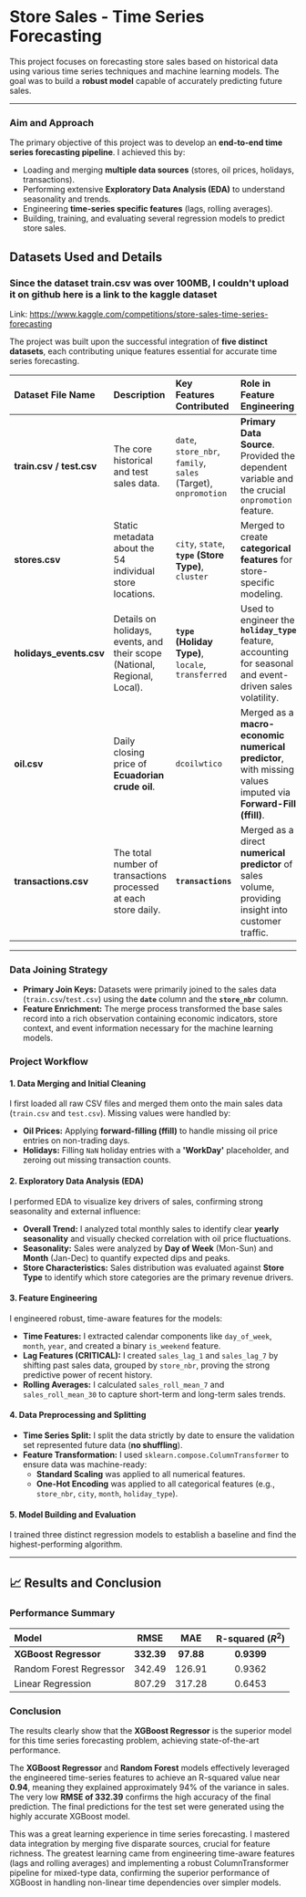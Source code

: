 # Store Sales - Time Series Forecasting

This project focuses on forecasting store sales based on historical data using various time series techniques and machine learning models. The goal was to build a **robust model** capable of accurately predicting future sales.

***

### Aim and Approach

The primary objective of this project was to develop an **end-to-end time series forecasting pipeline**. I achieved this by:
* Loading and merging **multiple data sources** (stores, oil prices, holidays, transactions).
* Performing extensive **Exploratory Data Analysis (EDA)** to understand seasonality and trends.
* Engineering **time-series specific features** (lags, rolling averages).
* Building, training, and evaluating several regression models to predict store sales.

##  Datasets Used and Details 

### Since the dataset train.csv was over 100MB, I couldn't upload it on github here is a link to the kaggle dataset 
Link: https://www.kaggle.com/competitions/store-sales-time-series-forecasting

The project was built upon the successful integration of **five distinct datasets**, each contributing unique features essential for accurate time series forecasting.

| Dataset File Name | Description | Key Features Contributed | Role in Feature Engineering |
| :--- | :--- | :--- | :--- |
| **train.csv / test.csv** | The core historical and test sales data. | `date`, `store_nbr`, `family`, `sales` (Target), `onpromotion` | **Primary Data Source**. Provided the dependent variable and the crucial `onpromotion` feature. |
| **stores.csv** | Static metadata about the 54 individual store locations. | `city`, `state`, **`type` (Store Type)**, `cluster` | Merged to create **categorical features** for store-specific modeling. |
| **holidays\_events.csv** | Details on holidays, events, and their scope (National, Regional, Local). | **`type` (Holiday Type)**, `locale`, `transferred` | Used to engineer the **`holiday_type`** feature, accounting for seasonal and event-driven sales volatility. |
| **oil.csv** | Daily closing price of **Ecuadorian crude oil**. | `dcoilwtico` | Merged as a **macro-economic numerical predictor**, with missing values imputed via **Forward-Fill (ffill)**. |
| **transactions.csv** | The total number of transactions processed at each store daily. | **`transactions`** | Merged as a direct **numerical predictor** of sales volume, providing insight into customer traffic. |

***

### Data Joining Strategy

* **Primary Join Keys:** Datasets were primarily joined to the sales data (`train.csv`/`test.csv`) using the **`date`** column and the **`store_nbr`** column.
* **Feature Enrichment:** The merge process transformed the base sales record into a rich observation containing economic indicators, store context, and event information necessary for the machine learning models.

### Project Workflow

#### 1. Data Merging and Initial Cleaning
I first loaded all raw CSV files and merged them onto the main sales data (`train.csv` and `test.csv`). Missing values were handled by:
* **Oil Prices:** Applying **forward-filling (ffill)** to handle missing oil price entries on non-trading days.
* **Holidays:** Filling `NaN` holiday entries with a **'WorkDay'** placeholder, and zeroing out missing transaction counts.

#### 2. Exploratory Data Analysis (EDA)
I performed EDA to visualize key drivers of sales, confirming strong seasonality and external influence:
* **Overall Trend:** I analyzed total monthly sales to identify clear **yearly seasonality** and visually checked correlation with oil price fluctuations.
* **Seasonality:** Sales were analyzed by **Day of Week** (Mon-Sun) and **Month** (Jan-Dec) to quantify expected dips and peaks.
* **Store Characteristics:** Sales distribution was evaluated against **Store Type** to identify which store categories are the primary revenue drivers.

#### 3. Feature Engineering
I engineered robust, time-aware features for the models:
* **Time Features:** I extracted calendar components like `day_of_week`, `month`, `year`, and created a binary `is_weekend` feature.
* **Lag Features (CRITICAL):** I created `sales_lag_1` and `sales_lag_7` by shifting past sales data, grouped by `store_nbr`, proving the strong predictive power of recent history.
* **Rolling Averages:** I calculated `sales_roll_mean_7` and `sales_roll_mean_30` to capture short-term and long-term sales trends.

#### 4. Data Preprocessing and Splitting
* **Time Series Split:** I split the data strictly by date to ensure the validation set represented future data (**no shuffling**).
* **Feature Transformation:** I used `sklearn.compose.ColumnTransformer` to ensure data was machine-ready:
    * **Standard Scaling** was applied to all numerical features.
    * **One-Hot Encoding** was applied to all categorical features (e.g., `store_nbr`, `city`, `month`, `holiday_type`).

#### 5. Model Building and Evaluation
I trained three distinct regression models to establish a baseline and find the highest-performing algorithm.

***

## 📈 Results and Conclusion

### Performance Summary

| Model | RMSE | MAE | R-squared ($R^2$) |
| :---------------------- | :--------: | :--------: | :---------------: |
| **XGBoost Regressor** | **332.39** | **97.88** | **0.9399** |
| Random Forest Regressor | 342.49 | 126.91 | 0.9362 |
| Linear Regression | 807.29 | 317.28 | 0.6453 |

### Conclusion

The results clearly show that the **XGBoost Regressor** is the superior model for this time series forecasting problem, achieving state-of-the-art performance.

The **XGBoost Regressor** and **Random Forest** models effectively leveraged the engineered time-series features to achieve an R-squared value near **0.94**, meaning they explained approximately 94% of the variance in sales. The very low **RMSE of 332.39** confirms the high accuracy of the final prediction. The final predictions for the test set were generated using the highly accurate XGBoost model.

This was a great learning experience in time series forecasting. I mastered data integration by merging five disparate sources, crucial for feature richness. The greatest learning came from engineering time-aware features (lags and rolling averages) and implementing a robust ColumnTransformer pipeline for mixed-type data, confirming the superior performance of XGBoost in handling non-linear time dependencies over simpler models.